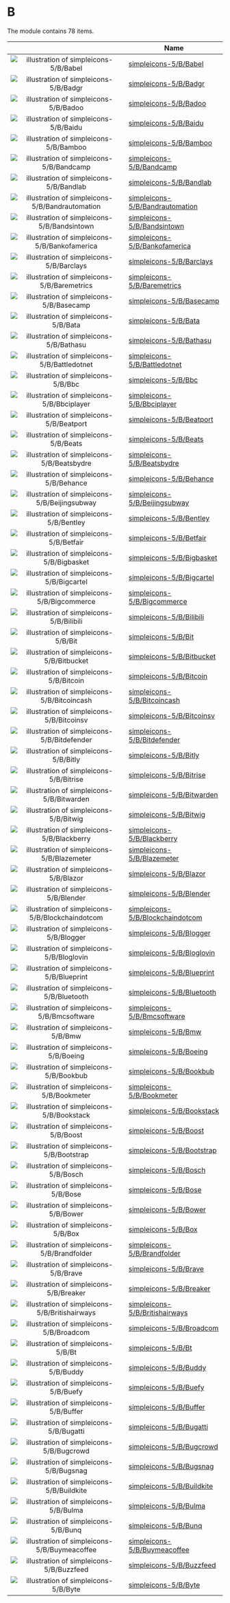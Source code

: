 # B

The module contains 78 items.



| |Name|
|:---:|---|
| ![illustration of simpleicons-5/B/Babel](../../simpleicons-5/B/Babel.png) | [simpleicons-5/B/Babel](../../simpleicons-5/B/Babel.md) |
| ![illustration of simpleicons-5/B/Badgr](../../simpleicons-5/B/Badgr.png) | [simpleicons-5/B/Badgr](../../simpleicons-5/B/Badgr.md) |
| ![illustration of simpleicons-5/B/Badoo](../../simpleicons-5/B/Badoo.png) | [simpleicons-5/B/Badoo](../../simpleicons-5/B/Badoo.md) |
| ![illustration of simpleicons-5/B/Baidu](../../simpleicons-5/B/Baidu.png) | [simpleicons-5/B/Baidu](../../simpleicons-5/B/Baidu.md) |
| ![illustration of simpleicons-5/B/Bamboo](../../simpleicons-5/B/Bamboo.png) | [simpleicons-5/B/Bamboo](../../simpleicons-5/B/Bamboo.md) |
| ![illustration of simpleicons-5/B/Bandcamp](../../simpleicons-5/B/Bandcamp.png) | [simpleicons-5/B/Bandcamp](../../simpleicons-5/B/Bandcamp.md) |
| ![illustration of simpleicons-5/B/Bandlab](../../simpleicons-5/B/Bandlab.png) | [simpleicons-5/B/Bandlab](../../simpleicons-5/B/Bandlab.md) |
| ![illustration of simpleicons-5/B/Bandrautomation](../../simpleicons-5/B/Bandrautomation.png) | [simpleicons-5/B/Bandrautomation](../../simpleicons-5/B/Bandrautomation.md) |
| ![illustration of simpleicons-5/B/Bandsintown](../../simpleicons-5/B/Bandsintown.png) | [simpleicons-5/B/Bandsintown](../../simpleicons-5/B/Bandsintown.md) |
| ![illustration of simpleicons-5/B/Bankofamerica](../../simpleicons-5/B/Bankofamerica.png) | [simpleicons-5/B/Bankofamerica](../../simpleicons-5/B/Bankofamerica.md) |
| ![illustration of simpleicons-5/B/Barclays](../../simpleicons-5/B/Barclays.png) | [simpleicons-5/B/Barclays](../../simpleicons-5/B/Barclays.md) |
| ![illustration of simpleicons-5/B/Baremetrics](../../simpleicons-5/B/Baremetrics.png) | [simpleicons-5/B/Baremetrics](../../simpleicons-5/B/Baremetrics.md) |
| ![illustration of simpleicons-5/B/Basecamp](../../simpleicons-5/B/Basecamp.png) | [simpleicons-5/B/Basecamp](../../simpleicons-5/B/Basecamp.md) |
| ![illustration of simpleicons-5/B/Bata](../../simpleicons-5/B/Bata.png) | [simpleicons-5/B/Bata](../../simpleicons-5/B/Bata.md) |
| ![illustration of simpleicons-5/B/Bathasu](../../simpleicons-5/B/Bathasu.png) | [simpleicons-5/B/Bathasu](../../simpleicons-5/B/Bathasu.md) |
| ![illustration of simpleicons-5/B/Battledotnet](../../simpleicons-5/B/Battledotnet.png) | [simpleicons-5/B/Battledotnet](../../simpleicons-5/B/Battledotnet.md) |
| ![illustration of simpleicons-5/B/Bbc](../../simpleicons-5/B/Bbc.png) | [simpleicons-5/B/Bbc](../../simpleicons-5/B/Bbc.md) |
| ![illustration of simpleicons-5/B/Bbciplayer](../../simpleicons-5/B/Bbciplayer.png) | [simpleicons-5/B/Bbciplayer](../../simpleicons-5/B/Bbciplayer.md) |
| ![illustration of simpleicons-5/B/Beatport](../../simpleicons-5/B/Beatport.png) | [simpleicons-5/B/Beatport](../../simpleicons-5/B/Beatport.md) |
| ![illustration of simpleicons-5/B/Beats](../../simpleicons-5/B/Beats.png) | [simpleicons-5/B/Beats](../../simpleicons-5/B/Beats.md) |
| ![illustration of simpleicons-5/B/Beatsbydre](../../simpleicons-5/B/Beatsbydre.png) | [simpleicons-5/B/Beatsbydre](../../simpleicons-5/B/Beatsbydre.md) |
| ![illustration of simpleicons-5/B/Behance](../../simpleicons-5/B/Behance.png) | [simpleicons-5/B/Behance](../../simpleicons-5/B/Behance.md) |
| ![illustration of simpleicons-5/B/Beijingsubway](../../simpleicons-5/B/Beijingsubway.png) | [simpleicons-5/B/Beijingsubway](../../simpleicons-5/B/Beijingsubway.md) |
| ![illustration of simpleicons-5/B/Bentley](../../simpleicons-5/B/Bentley.png) | [simpleicons-5/B/Bentley](../../simpleicons-5/B/Bentley.md) |
| ![illustration of simpleicons-5/B/Betfair](../../simpleicons-5/B/Betfair.png) | [simpleicons-5/B/Betfair](../../simpleicons-5/B/Betfair.md) |
| ![illustration of simpleicons-5/B/Bigbasket](../../simpleicons-5/B/Bigbasket.png) | [simpleicons-5/B/Bigbasket](../../simpleicons-5/B/Bigbasket.md) |
| ![illustration of simpleicons-5/B/Bigcartel](../../simpleicons-5/B/Bigcartel.png) | [simpleicons-5/B/Bigcartel](../../simpleicons-5/B/Bigcartel.md) |
| ![illustration of simpleicons-5/B/Bigcommerce](../../simpleicons-5/B/Bigcommerce.png) | [simpleicons-5/B/Bigcommerce](../../simpleicons-5/B/Bigcommerce.md) |
| ![illustration of simpleicons-5/B/Bilibili](../../simpleicons-5/B/Bilibili.png) | [simpleicons-5/B/Bilibili](../../simpleicons-5/B/Bilibili.md) |
| ![illustration of simpleicons-5/B/Bit](../../simpleicons-5/B/Bit.png) | [simpleicons-5/B/Bit](../../simpleicons-5/B/Bit.md) |
| ![illustration of simpleicons-5/B/Bitbucket](../../simpleicons-5/B/Bitbucket.png) | [simpleicons-5/B/Bitbucket](../../simpleicons-5/B/Bitbucket.md) |
| ![illustration of simpleicons-5/B/Bitcoin](../../simpleicons-5/B/Bitcoin.png) | [simpleicons-5/B/Bitcoin](../../simpleicons-5/B/Bitcoin.md) |
| ![illustration of simpleicons-5/B/Bitcoincash](../../simpleicons-5/B/Bitcoincash.png) | [simpleicons-5/B/Bitcoincash](../../simpleicons-5/B/Bitcoincash.md) |
| ![illustration of simpleicons-5/B/Bitcoinsv](../../simpleicons-5/B/Bitcoinsv.png) | [simpleicons-5/B/Bitcoinsv](../../simpleicons-5/B/Bitcoinsv.md) |
| ![illustration of simpleicons-5/B/Bitdefender](../../simpleicons-5/B/Bitdefender.png) | [simpleicons-5/B/Bitdefender](../../simpleicons-5/B/Bitdefender.md) |
| ![illustration of simpleicons-5/B/Bitly](../../simpleicons-5/B/Bitly.png) | [simpleicons-5/B/Bitly](../../simpleicons-5/B/Bitly.md) |
| ![illustration of simpleicons-5/B/Bitrise](../../simpleicons-5/B/Bitrise.png) | [simpleicons-5/B/Bitrise](../../simpleicons-5/B/Bitrise.md) |
| ![illustration of simpleicons-5/B/Bitwarden](../../simpleicons-5/B/Bitwarden.png) | [simpleicons-5/B/Bitwarden](../../simpleicons-5/B/Bitwarden.md) |
| ![illustration of simpleicons-5/B/Bitwig](../../simpleicons-5/B/Bitwig.png) | [simpleicons-5/B/Bitwig](../../simpleicons-5/B/Bitwig.md) |
| ![illustration of simpleicons-5/B/Blackberry](../../simpleicons-5/B/Blackberry.png) | [simpleicons-5/B/Blackberry](../../simpleicons-5/B/Blackberry.md) |
| ![illustration of simpleicons-5/B/Blazemeter](../../simpleicons-5/B/Blazemeter.png) | [simpleicons-5/B/Blazemeter](../../simpleicons-5/B/Blazemeter.md) |
| ![illustration of simpleicons-5/B/Blazor](../../simpleicons-5/B/Blazor.png) | [simpleicons-5/B/Blazor](../../simpleicons-5/B/Blazor.md) |
| ![illustration of simpleicons-5/B/Blender](../../simpleicons-5/B/Blender.png) | [simpleicons-5/B/Blender](../../simpleicons-5/B/Blender.md) |
| ![illustration of simpleicons-5/B/Blockchaindotcom](../../simpleicons-5/B/Blockchaindotcom.png) | [simpleicons-5/B/Blockchaindotcom](../../simpleicons-5/B/Blockchaindotcom.md) |
| ![illustration of simpleicons-5/B/Blogger](../../simpleicons-5/B/Blogger.png) | [simpleicons-5/B/Blogger](../../simpleicons-5/B/Blogger.md) |
| ![illustration of simpleicons-5/B/Bloglovin](../../simpleicons-5/B/Bloglovin.png) | [simpleicons-5/B/Bloglovin](../../simpleicons-5/B/Bloglovin.md) |
| ![illustration of simpleicons-5/B/Blueprint](../../simpleicons-5/B/Blueprint.png) | [simpleicons-5/B/Blueprint](../../simpleicons-5/B/Blueprint.md) |
| ![illustration of simpleicons-5/B/Bluetooth](../../simpleicons-5/B/Bluetooth.png) | [simpleicons-5/B/Bluetooth](../../simpleicons-5/B/Bluetooth.md) |
| ![illustration of simpleicons-5/B/Bmcsoftware](../../simpleicons-5/B/Bmcsoftware.png) | [simpleicons-5/B/Bmcsoftware](../../simpleicons-5/B/Bmcsoftware.md) |
| ![illustration of simpleicons-5/B/Bmw](../../simpleicons-5/B/Bmw.png) | [simpleicons-5/B/Bmw](../../simpleicons-5/B/Bmw.md) |
| ![illustration of simpleicons-5/B/Boeing](../../simpleicons-5/B/Boeing.png) | [simpleicons-5/B/Boeing](../../simpleicons-5/B/Boeing.md) |
| ![illustration of simpleicons-5/B/Bookbub](../../simpleicons-5/B/Bookbub.png) | [simpleicons-5/B/Bookbub](../../simpleicons-5/B/Bookbub.md) |
| ![illustration of simpleicons-5/B/Bookmeter](../../simpleicons-5/B/Bookmeter.png) | [simpleicons-5/B/Bookmeter](../../simpleicons-5/B/Bookmeter.md) |
| ![illustration of simpleicons-5/B/Bookstack](../../simpleicons-5/B/Bookstack.png) | [simpleicons-5/B/Bookstack](../../simpleicons-5/B/Bookstack.md) |
| ![illustration of simpleicons-5/B/Boost](../../simpleicons-5/B/Boost.png) | [simpleicons-5/B/Boost](../../simpleicons-5/B/Boost.md) |
| ![illustration of simpleicons-5/B/Bootstrap](../../simpleicons-5/B/Bootstrap.png) | [simpleicons-5/B/Bootstrap](../../simpleicons-5/B/Bootstrap.md) |
| ![illustration of simpleicons-5/B/Bosch](../../simpleicons-5/B/Bosch.png) | [simpleicons-5/B/Bosch](../../simpleicons-5/B/Bosch.md) |
| ![illustration of simpleicons-5/B/Bose](../../simpleicons-5/B/Bose.png) | [simpleicons-5/B/Bose](../../simpleicons-5/B/Bose.md) |
| ![illustration of simpleicons-5/B/Bower](../../simpleicons-5/B/Bower.png) | [simpleicons-5/B/Bower](../../simpleicons-5/B/Bower.md) |
| ![illustration of simpleicons-5/B/Box](../../simpleicons-5/B/Box.png) | [simpleicons-5/B/Box](../../simpleicons-5/B/Box.md) |
| ![illustration of simpleicons-5/B/Brandfolder](../../simpleicons-5/B/Brandfolder.png) | [simpleicons-5/B/Brandfolder](../../simpleicons-5/B/Brandfolder.md) |
| ![illustration of simpleicons-5/B/Brave](../../simpleicons-5/B/Brave.png) | [simpleicons-5/B/Brave](../../simpleicons-5/B/Brave.md) |
| ![illustration of simpleicons-5/B/Breaker](../../simpleicons-5/B/Breaker.png) | [simpleicons-5/B/Breaker](../../simpleicons-5/B/Breaker.md) |
| ![illustration of simpleicons-5/B/Britishairways](../../simpleicons-5/B/Britishairways.png) | [simpleicons-5/B/Britishairways](../../simpleicons-5/B/Britishairways.md) |
| ![illustration of simpleicons-5/B/Broadcom](../../simpleicons-5/B/Broadcom.png) | [simpleicons-5/B/Broadcom](../../simpleicons-5/B/Broadcom.md) |
| ![illustration of simpleicons-5/B/Bt](../../simpleicons-5/B/Bt.png) | [simpleicons-5/B/Bt](../../simpleicons-5/B/Bt.md) |
| ![illustration of simpleicons-5/B/Buddy](../../simpleicons-5/B/Buddy.png) | [simpleicons-5/B/Buddy](../../simpleicons-5/B/Buddy.md) |
| ![illustration of simpleicons-5/B/Buefy](../../simpleicons-5/B/Buefy.png) | [simpleicons-5/B/Buefy](../../simpleicons-5/B/Buefy.md) |
| ![illustration of simpleicons-5/B/Buffer](../../simpleicons-5/B/Buffer.png) | [simpleicons-5/B/Buffer](../../simpleicons-5/B/Buffer.md) |
| ![illustration of simpleicons-5/B/Bugatti](../../simpleicons-5/B/Bugatti.png) | [simpleicons-5/B/Bugatti](../../simpleicons-5/B/Bugatti.md) |
| ![illustration of simpleicons-5/B/Bugcrowd](../../simpleicons-5/B/Bugcrowd.png) | [simpleicons-5/B/Bugcrowd](../../simpleicons-5/B/Bugcrowd.md) |
| ![illustration of simpleicons-5/B/Bugsnag](../../simpleicons-5/B/Bugsnag.png) | [simpleicons-5/B/Bugsnag](../../simpleicons-5/B/Bugsnag.md) |
| ![illustration of simpleicons-5/B/Buildkite](../../simpleicons-5/B/Buildkite.png) | [simpleicons-5/B/Buildkite](../../simpleicons-5/B/Buildkite.md) |
| ![illustration of simpleicons-5/B/Bulma](../../simpleicons-5/B/Bulma.png) | [simpleicons-5/B/Bulma](../../simpleicons-5/B/Bulma.md) |
| ![illustration of simpleicons-5/B/Bunq](../../simpleicons-5/B/Bunq.png) | [simpleicons-5/B/Bunq](../../simpleicons-5/B/Bunq.md) |
| ![illustration of simpleicons-5/B/Buymeacoffee](../../simpleicons-5/B/Buymeacoffee.png) | [simpleicons-5/B/Buymeacoffee](../../simpleicons-5/B/Buymeacoffee.md) |
| ![illustration of simpleicons-5/B/Buzzfeed](../../simpleicons-5/B/Buzzfeed.png) | [simpleicons-5/B/Buzzfeed](../../simpleicons-5/B/Buzzfeed.md) |
| ![illustration of simpleicons-5/B/Byte](../../simpleicons-5/B/Byte.png) | [simpleicons-5/B/Byte](../../simpleicons-5/B/Byte.md) |



